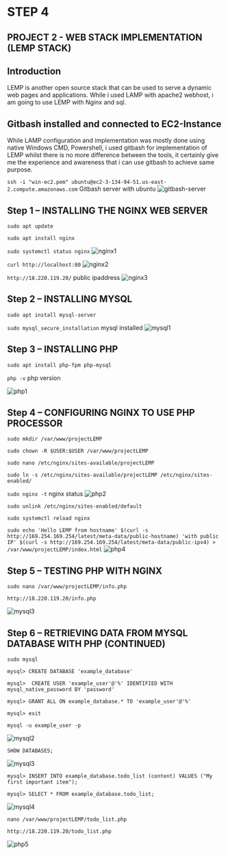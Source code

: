 # STEP 4

## PROJECT 2 - WEB STACK IMPLEMENTATION (LEMP STACK)

## Introduction
LEMP is another open source stack that can be used to serve a dynamic web pages and applications. While i used LAMP with apache2 webhost, i am going to use LEMP with Nginx and sql.

## Gitbash installed and connected to EC2-Instance
While LAMP configuration and implementation was mostly done using native Windows CMD, Powershell, i used gitbash for implementation of LEMP whilst there is no more difference between the tools, it certainly give me the experience and awareness that i can use gitbash to achieve same purpose.

`ssh -i "win-ec2.pem" ubuntu@ec2-3-134-94-51.us-east-2.compute.amazonaws.com` Gitbash server with ubuntu
![gitbash-server](https://user-images.githubusercontent.com/34573768/157470216-7f570303-78d7-4187-b428-fd04bf18a9a1.png)

## Step 1 – INSTALLING THE NGINX WEB SERVER

`sudo apt update`

`sudo apt install nginx`

`sudo systemctl status nginx`
![nginx1](https://user-images.githubusercontent.com/34573768/157470451-88236e49-b573-4284-aa97-7a25d972216f.png)

`curl http://localhost:80`
![nginx2](https://user-images.githubusercontent.com/34573768/157470918-6e510b25-5c70-4478-91af-d27bd1a4b145.png)

`http://18.220.119.20/` public ipaddress
![nginx3](https://user-images.githubusercontent.com/34573768/157471127-3e229852-cfd3-4299-bd11-24463ded3a65.png)

## Step 2 – INSTALLING MYSQL

`sudo apt install mysql-server`

`sudo mysql_secure_installation` mysql installed
![mysql1](https://user-images.githubusercontent.com/34573768/157471260-638206b3-eecb-41f9-9340-d11d59730a15.png)

## Step 3 – INSTALLING PHP

`sudo apt install php-fpm php-mysql` 

`php -v`  php version

![php1](https://user-images.githubusercontent.com/34573768/157471445-c4341f1a-af6c-48e5-8ca8-72f004533568.png)

## Step 4 – CONFIGURING NGINX TO USE PHP PROCESSOR

`sudo mkdir /var/www/projectLEMP`

`sudo chown -R $USER:$USER /var/www/projectLEMP`

`sudo nano /etc/nginx/sites-available/projectLEMP`

`sudo ln -s /etc/nginx/sites-available/projectLEMP /etc/nginx/sites-enabled/`

`sudo nginx -t` nginx status
![php2](https://user-images.githubusercontent.com/34573768/157471615-eba40757-b05f-4f51-9d98-08ffadd332a0.png)

`sudo unlink /etc/nginx/sites-enabled/default`

`sudo systemctl reload nginx`

`sudo echo 'Hello LEMP from hostname' $(curl -s http://169.254.169.254/latest/meta-data/public-hostname) 'with public IP' $(curl -s http://169.254.169.254/latest/meta-data/public-ipv4) > /var/www/projectLEMP/index.html`
![php4](https://user-images.githubusercontent.com/34573768/157472499-bfe37d07-a6fc-4875-85c1-184283e72727.png)

## Step 5 – TESTING PHP WITH NGINX

`sudo nano /var/www/projectLEMP/info.php`

`http://18.220.119.20/info.php`

![mysql3](https://user-images.githubusercontent.com/34573768/157472695-5f699b6f-04a7-4a75-a38c-e0322a1b3453.png)

## Step 6 – RETRIEVING DATA FROM MYSQL DATABASE WITH PHP (CONTINUED)

`sudo mysql`

`mysql> CREATE DATABASE 'example_database'`

`mysql>  CREATE USER 'example_user'@'%' IDENTIFIED WITH mysql_native_password BY 'password'`

`mysql> GRANT ALL ON example_database.* TO 'example_user'@'%'`

`mysql> exit`

`mysql -u example_user -p`

![mysql2](https://user-images.githubusercontent.com/34573768/157472889-4dd24074-946a-40b5-8060-dc4b5441ff76.png)

`SHOW DATABASES;`

![mysql3](https://user-images.githubusercontent.com/34573768/157473028-41fac80e-ef79-4440-9bc5-38d8933ca3e3.png)

`mysql> INSERT INTO example_database.todo_list (content) VALUES ("My first important item");`

`mysql> SELECT * FROM example_database.todo_list;`

![mysql4](https://user-images.githubusercontent.com/34573768/157473135-05f4f356-9c46-4a51-9732-d879a4101123.png)

`nano /var/www/projectLEMP/todo_list.php`

`http://18.220.119.20/todo_list.php`

![php5](https://user-images.githubusercontent.com/34573768/157473232-72881b8c-d1f2-437e-8f52-ea562eff46cd.png)

